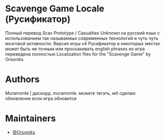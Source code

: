 # Scavenge Game Locale (Русификатор)
Полный перевод Scav Prototype / Casualties Unknown на русский язык с использованием так называемых современных технологий и чуть чуть мозговой активности. 
Версия игры v4 
Русификатор в некоторых местах может быть не точным или проскакивать english phrases но игра переведена полностью
Localization files for the "Scavenge Game" by Orsoniks.

# Authors
Muramonte | дискорд .muramonte. можете тегать, мб сделаю обновление если игра обновится
# Maintainers
* [@Orsoniks](https://github.com/Orsoniks)
